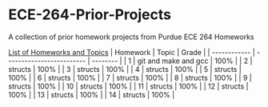 # ECE-264-Prior-Projects
A collection of prior homework projects from Purdue ECE 264 Homeworks

<u>List of Homeworks and Topics</u>
| Homework     | Topic                     | Grade    |
| ------------ | ------------------------- | -------- |
| 1            | git and make and gcc      | 100%     |
| 2            | structs                   | 100%     |
| 3            | structs                   | 100%     |
| 4            | structs                   | 100%     |
| 5            | structs                   | 100%     |
| 6            | structs                   | 100%     |
| 7            | structs                   | 100%     |
| 8            | structs                   | 100%     |
| 9            | structs                   | 100%     |
| 10           | structs                   | 100%     |
| 11           | structs                   | 100%     |
| 12           | structs                   | 100%     |
| 13           | structs                   | 100%     |
| 14           | structs                   | 100%     |
